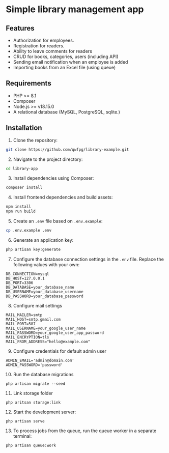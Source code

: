 
# Simple library management app
## Features
- Authorization for employees.
- Registration for readers.
- Ability to leave comments for readers
- CRUD for books, categories, users (including API)
- Sending email notification when an employee is added
- Importing books from an Excel file (using queue)
## Requirements
- PHP >= 8.1
- Composer
- Node.js >= v18.15.0
- A relational database (MySQL, PostgreSQL, sqlite.)

## Installation
1. Clone the repository:
```bash
git clone https://github.com/qwfpg/library-example.git
```
2. Navigate to the project directory:
```bash
cd library-app
```
3. Install dependencies using Composer:
```bash
composer install
```
4. Install frontend dependencies and build assets:
```bash
npm install
npm run build
```
5. Create an `.env` file based on `.env.example`:
```bash
cp .env.example .env
```
6. Generate an application key:
```bash
php artisan key:generate
```
7. Configure the database connection settings in the `.env` file. Replace the following values with your own:
```
DB_CONNECTION=mysql
DB_HOST=127.0.0.1
DB_PORT=3306
DB_DATABASE=your_database_name
DB_USERNAME=your_database_username
DB_PASSWORD=your_database_password
```
8. Configure mail settings
```
MAIL_MAILER=smtp
MAIL_HOST=smtp.gmail.com
MAIL_PORT=587
MAIL_USERNAME=your_google_user_name
MAIL_PASSWORD=your_google_user_app_password
MAIL_ENCRYPTION=tls
MAIL_FROM_ADDRESS="hello@example.com"
```
9. Configure credentials for default admin user
```
ADMIN_EMAIL='admin@domain.com'
ADMIN_PASSWORD='password'
```
10. Run the database migrations
```
php artisan migrate --seed
```
11. Link storage folder
```
php aritsan storage:link
```
12. Start the development server:
```
php artisan serve
```
13. To process jobs from the queue, run the queue worker in a separate terminal:
```
php artisan queue:work
```
